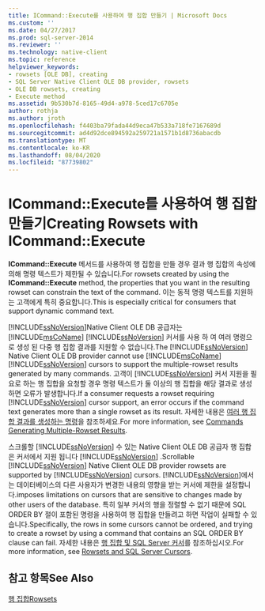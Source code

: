 ```yaml
---
title: ICommand::Execute를 사용하여 행 집합 만들기 | Microsoft Docs
ms.custom: ''
ms.date: 04/27/2017
ms.prod: sql-server-2014
ms.reviewer: ''
ms.technology: native-client
ms.topic: reference
helpviewer_keywords:
- rowsets [OLE DB], creating
- SQL Server Native Client OLE DB provider, rowsets
- OLE DB rowsets, creating
- Execute method
ms.assetid: 9b530b7d-8165-49d4-a978-5ced17c6705e
author: rothja
ms.author: jroth
ms.openlocfilehash: f4403ba79fada44d9eca47b533a718fe7167689d
ms.sourcegitcommit: ad4d92dce894592a259721a1571b1d8736abacdb
ms.translationtype: MT
ms.contentlocale: ko-KR
ms.lasthandoff: 08/04/2020
ms.locfileid: "87739802"
---
```

# <a name="creating-rowsets-with-icommandexecute"></a><span data-ttu-id="f7827-102">ICommand::Execute를 사용하여 행 집합 만들기</span><span class="sxs-lookup"><span data-stu-id="f7827-102">Creating Rowsets with ICommand::Execute</span></span>
  <span data-ttu-id="f7827-103">**ICommand::Execute** 메서드를 사용하여 행 집합을 만들 경우 결과 행 집합의 속성에 의해 명령 텍스트가 제한될 수 있습니다.</span><span class="sxs-lookup"><span data-stu-id="f7827-103">For rowsets created by using the **ICommand::Execute** method, the properties that you want in the resulting rowset can constrain the text of the command.</span></span> <span data-ttu-id="f7827-104">이는 동적 명령 텍스트를 지원하는 고객에게 특히 중요합니다.</span><span class="sxs-lookup"><span data-stu-id="f7827-104">This is especially critical for consumers that support dynamic command text.</span></span>  
  
 <span data-ttu-id="f7827-105">[!INCLUDE[ssNoVersion](../../includes/ssnoversion-md.md)]Native Client OLE DB 공급자는 [!INCLUDE[msCoName](../../includes/msconame-md.md)] [!INCLUDE[ssNoVersion](../../includes/ssnoversion-md.md)] 커서를 사용 하 여 여러 명령으로 생성 된 다중 행 집합 결과를 지원할 수 없습니다.</span><span class="sxs-lookup"><span data-stu-id="f7827-105">The [!INCLUDE[ssNoVersion](../../includes/ssnoversion-md.md)] Native Client OLE DB provider cannot use [!INCLUDE[msCoName](../../includes/msconame-md.md)] [!INCLUDE[ssNoVersion](../../includes/ssnoversion-md.md)] cursors to support the multiple-rowset results generated by many commands.</span></span> <span data-ttu-id="f7827-106">고객이 [!INCLUDE[ssNoVersion](../../includes/ssnoversion-md.md)] 커서 지원을 필요로 하는 행 집합을 요청할 경우 명령 텍스트가 둘 이상의 행 집합을 해당 결과로 생성하면 오류가 발생합니다.</span><span class="sxs-lookup"><span data-stu-id="f7827-106">If a consumer requests a rowset requiring [!INCLUDE[ssNoVersion](../../includes/ssnoversion-md.md)] cursor support, an error occurs if the command text generates more than a single rowset as its result.</span></span> <span data-ttu-id="f7827-107">자세한 내용은 [여러 행 집합 결과를 생성하는 명령](../native-client-ole-db-commands/commands-generating-multiple-rowset-results.md)을 참조하세요.</span><span class="sxs-lookup"><span data-stu-id="f7827-107">For more information, see [Commands Generating Multiple-Rowset Results](../native-client-ole-db-commands/commands-generating-multiple-rowset-results.md).</span></span>  
  
 <span data-ttu-id="f7827-108">스크롤할 [!INCLUDE[ssNoVersion](../../includes/ssnoversion-md.md)] 수 있는 Native Client OLE DB 공급자 행 집합은 커서에서 지원 됩니다 [!INCLUDE[ssNoVersion](../../includes/ssnoversion-md.md)] .</span><span class="sxs-lookup"><span data-stu-id="f7827-108">Scrollable [!INCLUDE[ssNoVersion](../../includes/ssnoversion-md.md)] Native Client OLE DB provider rowsets are supported by [!INCLUDE[ssNoVersion](../../includes/ssnoversion-md.md)] cursors.</span></span> [!INCLUDE[ssNoVersion](../../includes/ssnoversion-md.md)]<span data-ttu-id="f7827-109">에서는 데이터베이스의 다른 사용자가 변경한 내용의 영향을 받는 커서에 제한을 설정합니다.</span><span class="sxs-lookup"><span data-stu-id="f7827-109">imposes limitations on cursors that are sensitive to changes made by other users of the database.</span></span> <span data-ttu-id="f7827-110">특히 일부 커서의 행을 정렬할 수 없기 때문에 SQL ORDER BY 절이 포함된 명령을 사용하여 행 집합을 만들려고 하면 작업이 실패할 수 있습니다.</span><span class="sxs-lookup"><span data-stu-id="f7827-110">Specifically, the rows in some cursors cannot be ordered, and trying to create a rowset by using a command that contains an SQL ORDER BY clause can fail.</span></span> <span data-ttu-id="f7827-111">자세한 내용은 [행 집합 및 SQL Server 커서](rowsets-and-sql-server-cursors.md)를 참조하십시오.</span><span class="sxs-lookup"><span data-stu-id="f7827-111">For more information, see [Rowsets and SQL Server Cursors](rowsets-and-sql-server-cursors.md).</span></span>  
  
## <a name="see-also"></a><span data-ttu-id="f7827-112">참고 항목</span><span class="sxs-lookup"><span data-stu-id="f7827-112">See Also</span></span>  
 [<span data-ttu-id="f7827-113">행 집합</span><span class="sxs-lookup"><span data-stu-id="f7827-113">Rowsets</span></span>](rowsets.md)  
  
  
